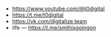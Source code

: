 - https://www.youtube.com/@t0digital
- https://t.me/t0digital
- https://vk.com/digitalize.team
- life — https://t.me/smthisgoingon
